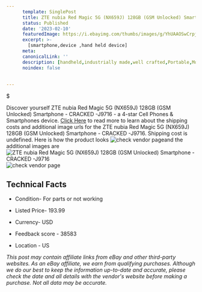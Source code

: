 ```yaml
---
      template: SinglePost
      title: ZTE nubia Red Magic 5G (NX659J) 128GB (GSM Unlocked) Smartphone - CRACKED -J9716
      status: Published
      date: '2023-02-10'
      featuredImage: https://i.ebayimg.com/thumbs/images/g/YhUAAOSwCrpj2pEE/s-l225.jpg
      excerpt: >-
        [smartphone,device ,hand held device]
      meta:
      canonicalLink: ''
      description: [handheld,industrially made,well crafted,Portable,Mobile,Compact,Convenient,Lightweight,Maneuverable,Man-portable,Miniature,Carriable,Hand-held,Light,Holdable,Transportable,Mobile device,Pocket-sized,On-the-go,Wireless,Cordless,Compact size,Convenient size, smartphone,device ,hand held device]
      noindex: false
        
        
---
```

$

Discover yourself ZTE nubia Red Magic 5G (NX659J) 128GB (GSM Unlocked) Smartphone - CRACKED -J9716 - a 4-star Cell Phones & Smartphones device. [Click Here](https://www.ebay.com/itm/134433080537?hash=item1f4cd604d9%3Ag%3AYhUAAOSwCrpj2pEE&mkevt=1&mkcid=1&mkrid=711-53200-19255-0&campid=%253CePNCampaignId%253E&customid=%253CreferenceId%253E&toolid=10049) to read more to learn about the shipping costs and additional image urls for the ZTE nubia Red Magic 5G (NX659J) 128GB (GSM Unlocked) Smartphone - CRACKED -J9716. Shipping cost is undefined. Here is how the product looks ![check vendor page](https://i.ebayimg.com/thumbs/images/g/YhUAAOSwCrpj2pEE/s-l225.jpg)and the additional images are![ZTE nubia Red Magic 5G (NX659J) 128GB (GSM Unlocked) Smartphone - CRACKED -J9716](https://i.ebayimg.com/images/g/YhUAAOSwCrpj2pEE/s-l1600.jpg)![check vendor page](https://origin-galleryplus.ebayimg.com/ws/web/134433080537_2_0_1/225x225.jpg,https://origin-galleryplus.ebayimg.com/ws/web/134433080537_3_0_1/225x225.jpg,https://origin-galleryplus.ebayimg.com/ws/web/134433080537_4_0_1/225x225.jpg,https://origin-galleryplus.ebayimg.com/ws/web/134433080537_5_0_1/225x225.jpg,https://origin-galleryplus.ebayimg.com/ws/web/134433080537_6_0_1/225x225.jpg,https://origin-galleryplus.ebayimg.com/ws/web/134433080537_7_0_1/225x225.jpg,https://origin-galleryplus.ebayimg.com/ws/web/134433080537_8_0_1/225x225.jpg,https://origin-galleryplus.ebayimg.com/ws/web/134433080537_9_0_1/225x225.jpg,https://origin-galleryplus.ebayimg.com/ws/web/134433080537_10_0_1/225x225.jpg,https://origin-galleryplus.ebayimg.com/ws/web/134433080537_11_0_1/225x225.jpg)



 ## Technical Facts 



     
      

 - Condition- For parts or not working 


      

 - Listed Price- 193.99 


      

 - Currency- USD 


      

 - Feedback score - 38583 


      

 - Location - US 


      
      

 *_This post may contain affiliate links from eBay and other third-party websites. As an eBay affiliate, we earn from qualifying purchases. Although we do our best to keep the information up-to-date and accurate, please check the date and all details with the vendor's website before making a purchase. Not all data may be accurate._*






